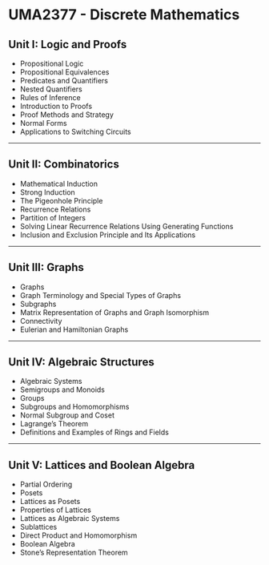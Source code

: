 # UMA2377 - Discrete Mathematics

## Unit I: Logic and Proofs
- Propositional Logic
- Propositional Equivalences
- Predicates and Quantifiers
- Nested Quantifiers
- Rules of Inference
- Introduction to Proofs
- Proof Methods and Strategy
- Normal Forms
- Applications to Switching Circuits

---

## Unit II: Combinatorics
- Mathematical Induction
- Strong Induction
- The Pigeonhole Principle
- Recurrence Relations
- Partition of Integers
- Solving Linear Recurrence Relations Using Generating Functions
- Inclusion and Exclusion Principle and Its Applications

---

## Unit III: Graphs
- Graphs
- Graph Terminology and Special Types of Graphs
- Subgraphs
- Matrix Representation of Graphs and Graph Isomorphism
- Connectivity
- Eulerian and Hamiltonian Graphs

---

## Unit IV: Algebraic Structures
- Algebraic Systems
- Semigroups and Monoids
- Groups
- Subgroups and Homomorphisms
- Normal Subgroup and Coset
- Lagrange’s Theorem
- Definitions and Examples of Rings and Fields

---

## Unit V: Lattices and Boolean Algebra
- Partial Ordering
- Posets
- Lattices as Posets
- Properties of Lattices
- Lattices as Algebraic Systems
- Sublattices
- Direct Product and Homomorphism
- Boolean Algebra
- Stone’s Representation Theorem
